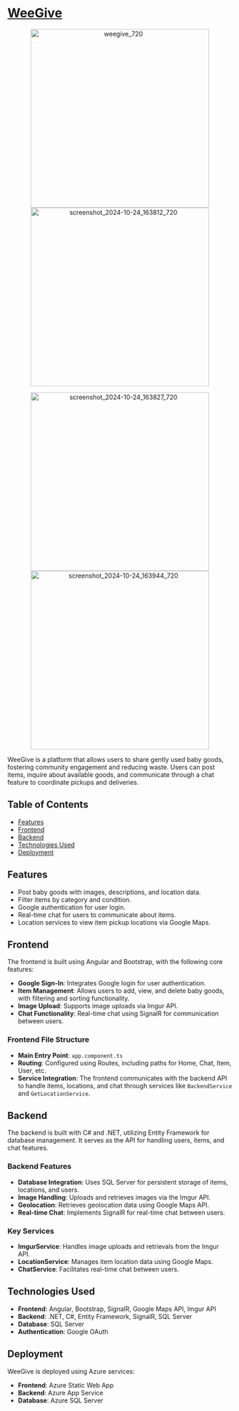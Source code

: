 # **[WeeGive](https://green-sand-0fc2ba30f.5.azurestaticapps.net/)**
<p align="center">
  <img src="https://github.com/user-attachments/assets/22a511a2-5f9b-4ff3-a7eb-0c88dd350f41" alt="weegive_720" width="400"/>
  <img src="https://github.com/user-attachments/assets/27376fa9-7984-4849-abbb-4f2d751b43ba" alt="screenshot_2024-10-24_163812_720" width="400"/>
</p>
<p align="center">
 <img src="https://github.com/user-attachments/assets/f63e2327-1a1d-46c5-bfe7-9ecb02b16ebc" alt="screenshot_2024-10-24_163827_720" width="400"/>
 <img src="https://github.com/user-attachments/assets/514ef92e-a020-4e15-9a49-f79b9f95e5d0" alt="screenshot_2024-10-24_163944_720" width="400"/>
</p>

WeeGive is a platform that allows users to share gently used baby goods, fostering community engagement and reducing waste. Users can post items, inquire about available goods, and communicate through a chat feature to coordinate pickups and deliveries.

## Table of Contents

- [Features](#features)
- [Frontend](#frontend)
- [Backend](#backend)
- [Technologies Used](#technologies-used)
- [Deployment](#deployment)

## Features

- Post baby goods with images, descriptions, and location data.
- Filter items by category and condition.
- Google authentication for user login.
- Real-time chat for users to communicate about items.
- Location services to view item pickup locations via Google Maps.

## Frontend

The frontend is built using Angular and Bootstrap, with the following core features:

- **Google Sign-In**: Integrates Google login for user authentication.
- **Item Management**: Allows users to add, view, and delete baby goods, with filtering and sorting functionality.
- **Image Upload**: Supports image uploads via Imgur API.
- **Chat Functionality**: Real-time chat using SignalR for communication between users.

### Frontend File Structure

- **Main Entry Point**: `app.component.ts`
- **Routing**: Configured using Routes, including paths for Home, Chat, Item, User, etc.
- **Service Integration**: The frontend communicates with the backend API to handle items, locations, and chat through services like `BackendService` and `GetLocationService`.

## Backend

The backend is built with C# and .NET, utilizing Entity Framework for database management. It serves as the API for handling users, items, and chat features.

### Backend Features

- **Database Integration**: Uses SQL Server for persistent storage of items, locations, and users.
- **Image Handling**: Uploads and retrieves images via the Imgur API.
- **Geolocation**: Retrieves geolocation data using Google Maps API.
- **Real-time Chat**: Implements SignalR for real-time chat between users.

### Key Services

- **ImgurService**: Handles image uploads and retrievals from the Imgur API.
- **LocationService**: Manages item location data using Google Maps.
- **ChatService**: Facilitates real-time chat between users.

## Technologies Used

- **Frontend**: Angular, Bootstrap, SignalR, Google Maps API, Imgur API
- **Backend**: .NET, C#, Entity Framework, SignalR, SQL Server
- **Database**: SQL Server
- **Authentication**: Google OAuth

## Deployment

WeeGive is deployed using Azure services:

- **Frontend**: Azure Static Web App
- **Backend**: Azure App Service
- **Database**: Azure SQL Server
